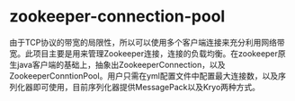 # zookeeper-connection-pool
由于TCP协议的带宽的局限性，所以可以使用多个客户端连接来充分利用网络带宽。此项目主要是用来管理Zookeeper连接，连接的负载均衡。在zookeeper原生java客户端的基础上，抽象出ZookeeperConnection，以及ZookeeperConntionPool。用户只需在yml配置文件中配置最大连接数，以及序列化器即可使用，目前序列化器提供MessagePack以及Kryo两种方式。
